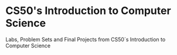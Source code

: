 # CS50's Introduction to Computer Science
Labs, Problem Sets and Final Projects from CS50´s Introduction to Computer Science
